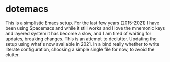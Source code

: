 dotemacs
========
This is a simplistic Emacs setup.  For the last few years (2015-2021) I have been using
Spacemacs and while it still works and I love the mnemonic keys and layered system
it has become a slow, and I am tired of waiting for updates, breaking changes.  This is
an attempt to declutter.  Updating the setup using what's now available in 2021.
In a bind really whether to write literate configuration, choosing a simple single
file for now, to avoid the clutter.
